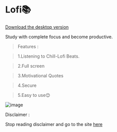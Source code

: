 # Lofi📚
[Download the desktop version](https://bit.ly/2Tv5Wa1)

Study with complete focus and become productive.

>Features : 

>1.Listening to Chill-Lofi Beats.

>2.Full screen

>3.Motivational Quotes

>4.Secure

>5.Easy to use😊

![image](https://user-images.githubusercontent.com/65584840/127091001-e9214d6c-faaf-4a1e-a722-9e3da2c0a054.png)

Disclaimer : 

Stop reading disclaimer and go to the site [here](https://coderustypro.github.io/Study/)
